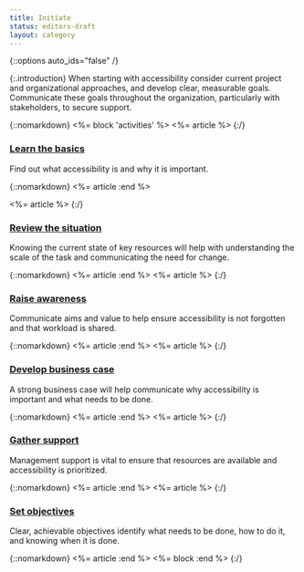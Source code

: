 ```yaml
---
title: Initiate
status: editors-draft
layout: category
---
```


{::options auto_ids="false" /}

{:.introduction}
When starting with accessibility consider current project and organizational approaches, and develop clear, measurable goals. Communicate these goals throughout the organization, particularly with stakeholders, to secure support.

{::nomarkdown}
<%= block 'activities' %>
<%= article %>
{:/}

### [Learn the basics](learn_the_basics.html)

Find out what accessibility is and why it is important.

{::nomarkdown}
<%= article :end %>

<%= article %>
{:/}

### [Review the situation](review_the_situation.html)

Knowing the current state of key resources will help with understanding the scale of the task and communicating the need for change.

{::nomarkdown}
<%= article :end %>
<%= article %>
{:/}

### [Raise awareness](raise_awareness.html)

Communicate aims and value to help ensure accessibility is not forgotten and that workload is shared.

{::nomarkdown}
<%= article :end %>
<%= article %>
{:/}

### [Develop business case](develop_business_case.html)

A strong business case will help communicate why accessibility is important and what needs to be done.

{::nomarkdown}
<%= article :end %>
<%= article %>
{:/}

### [Gather support](gather_support.html)

Management support is vital to ensure that resources are available and accessibility is prioritized.

{::nomarkdown}
<%= article :end %>
<%= article %>
{:/}

### [Set objectives](set_objectives.html)

Clear, achievable objectives identify what needs to be done, how to do it, and knowing when it is done.

{::nomarkdown}
<%= article :end %>
<%= block :end %>
{:/}
